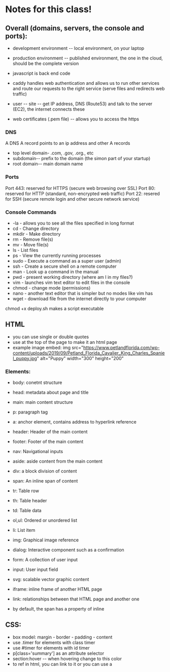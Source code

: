 # Notes for this class!

## Overall (domains, servers, the console and ports):
- development environment -- local environment, on your laptop
- production environment -- published environment, the one in the cloud, should be the complete version

- javascript is back end code
- caddy handles web authentication and allows us to run other services and route our requests to the right service (serve files and redirects web traffic)

- user -- site -- get IP address, DNS (Route53) and talk to the server (EC2), the internet connects these

- web certificates (.pem file) -- allows you to access the https 

### DNS
A DNS A record points to an ip address and other A records
- top level domain- .com, .gov, .org., etc
- subdomain-- prefix to the domain (the simon part of your startup)
- root domain-- main domain name


### Ports
Port 443: reserved for HTTPS (secure web browsing over SSL)
Port 80: reserved for HTTP (standard, non-encrypted web traffic)
Port 22: resered for SSH (secure remote login and other secure network service)

### Console Commands 
- -la - allows you to see all the files specified in long format
- cd - Change directory
- mkdir - Make directory
- rm - Remove file(s)
- mv - Move file(s)
- ls - List files
- ps - View the currently running processes
- sudo - Execute a command as a super user (admin)
- ssh - Create a secure shell on a remote computer
- man - Look up a command in the manual
- pwd - present working directory (where am I in my files?)
- vim - launches vim text editor to edit files in the console 
- chmod - change mode (permissions)
- nano - another text editor that is simpler but no modes like vim has 
- wget - download file from the internet directly to your computer

chmod +x deploy.sh makes a script executable

## HTML
- you can use single or double quotes
- use <html> at the top of the page to make it an html page
- example image embed: img src="https://www.petlandflorida.com/wp-content/uploads/2019/09/Petland_Florida_Cavalier_King_Charles_Spaniel_puppy.jpg" alt="Puppy" width="300" height="200"

### Elements:
- body: conetnt structure
- head: metadata about page and title
- main: main content structure
- p: paragraph tag
- a: anchor element, contains address to hyperlink reference 
- header: Header of the main content
- footer: Footer of the main content
- nav: Navigational inputs
- aside: aside content from the main content
- div: a block division of content
- span: An inline span of content
- tr: Table row
- th: Table header
- td: Table data
- ol,ul: Ordered or unordered list
- li: List item
- img: Graphical image reference
- dialog: Interactive component such as a confirmation
- form: A collection of user input
- input: User input field
- svg: scalable vector graphic content
- iframe: inline frame of another HTML page
- link: relationships between that HTML page and another one

- by default, the span has a property of inline



## CSS:
- box model: margin - border - padding - content
- use .timer for elements with class timer
- use #timer for elements with id timer
- p[class='summary'] as an attribute selector
- section:hover -- when hovering change to this color
- to ref in html, you can link to it or you can use a <style> tag
- best way: link rel="stylesheet" href="css doc

### Commands: 
- color: red; -- changes font to red
- border-bottom: thin black solid;

### Combinator: 
- Descendant: body section -- any section that is a descendant of a body
- Child: section > p, A list of direct kids, any p that is a direct child of a section
- General Sibling: div ~ p, a list of siblings (any p with a div sibling)
- Adjacent sibling: div + p, Any p that has an adjacent div sibling

### Animation: 
@keyframes demo {
  from {
    font-size: 0vh;
  }

  to {
    font-size: 20vh;
  }
}
@import url('link') --> import font to CSS

@media (orientation: portrait) {
  div {
    transform: rotate(270deg);
  }
}

@media tells us what side of the screen is the longest, then change div elements to reflect this

### Flex:
- display: flex; means that all kids displayed in flex flow
- flex-direction: column; means all kids oriented in a column
- header - flex: 0 80px - Zero means it will not grow and 80px means it has a starting basis height of 80 pixels. This creates a fixed size box.
- footer - flex: 0 30px - Like the header it will not grow and has a height of 30 pixels.
- main - flex: 1 - means it will get one fractional unit of growth, and since it is the only child with a non-zero growth value, it will get all the remaining space.
- justify-content: --- the relatedness of the object


## JavaScript
- '' and "" work the same 

### Ways to Import:
- script src="index.js">script

- script
    function {
        js code
    }
script

- events -- put a listener on the button for example:
button onclick="sayhello()">Say Hello > button

### Equality and syntax
- = is assignment
- == is hand waiving equality -- fluid, 0 and false are similar DO NOT USE
- === strict check equality 
- very lose cases
- ${} gives us the value of that object 
- let x = 1 can change, const x = 1 will not
- for in 
const obj = { a: 1, b: 'fish' };
for (const name in obj) {
  console.log(name);
}
- for of
const arr = ['a', 'b'];
for (const val of arr) {
  console.log(val);
}
- arrow functions-- faster was to write functions:
standard function syntax:
a.sort(function (v1, v2) {
  return v1 - v2;
});

- arrow function syntax: 
a.sort((v1, v2) => v1 - v2);

- if (a === 1) {
  //...
} else if (b === 2) {
  //...
} else {
  //...
}
- switch statements:
- switch (expression) {
    case value1:
        // Code block to execute if expression matches value1
        break;
    case value2:
        // Code block to execute if expression matches value2
        break;
    // You can have any number of case statements
    default:
        // Code block to execute if expression does not match any case
}

- while loops:
- let i = 0;
while (i < 2) {
  console.log(i);
  i++;
}
// OUTPUT: 0 1

### JSON
- json -- javascript object notation -- only text tho 
- json.stingify(obj) returns a json formated object
- JSON -- shares info across programs {"a":3, "b":"fish"}
- convert to and from javascript using JSON.parse and JSON.stringify
- json uses colons and double quotes only

### Error Handling
- try {
  connectDatabase();
  console.log('never executed');
} catch (err) {
  console.log(err);
} finally {
  console.log('always executed');
}
OUTPUT: Error: connection error always executed

### Regex
const objRegex = new RegExp('ab*', 'i');
const literalRegex = /ab*/i;

const petRegex = /(dog)|(cat)|(bird)/gim;
const text = 'Both cats and dogs are pets, but not rocks.';

text.match(petRegex);
// RETURNS: ['cat', 'dog']

text.replace(petRegex, 'animal');
// RETURNS: Both animals and animals are pets, but not rocks.

petRegex.test(text);
// RETURNS: true

- contained inside / / 
- i says ignore case
- | is or 

### Maps and arrays:
const a = [1, 2, 3];

console.log(a.map((i) => i + i));
// OUTPUT: [2,4,6]
console.log(a.reduce((v1, v2) => v1 + v2));
// OUTPUT: 6
console.log(a.sort((v1, v2) => v2 - v1));
// OUTPUT: [3,2,1]

a.push(4);
console.log(a.length);
// OUTPUT: 4


### The DOM, event listeners and local storage
- document.querySelector('button') -- applies to the first button in the tree
- document.querySelector('#button') -- must have id of button
- the DOM is a tree representation of HTML and CSS 
- .textContent -- sets the child text for the element 
- event listeners listen for a click
- you can listen for all kinds of things -- click events, text selection, keyboard, focus, clipboard, etc using addEventListener
- local storage -- can remember things locally so if db is offline its fine
- localStorage.setItem('user', user); -- consider using JSON to store it
- .getItem() will then get it 
- getElementByID("h1") - get h1 element and titleElement.textContent updates its content

### Objects
- It is possible to add new properties to javascript objects
- creating an object:
- const obj = new Object({ a: 3 });
obj['b'] = 'fish';
obj.c = [1, 2, 3];
obj.hello = function () {
  console.log('hello');
};

console.log(obj);
// OUTPUT: {a: 3, b: 'fish', c: [1,2,3], hello: func}

### Promises and async/await:
- setTimeout(()=> {
    //
}, 5000); -- wait for 5 seconds to be called
- pending -- running asynchronously
- fulfilled -- completed successfully
- rejected -- failed to complete
- first param is what to do when it is fulfilled and the second is what to do when rejected
- new Promise((resolve, reject)=> resolve(True))

- function callback(resolve, reject) {
    resolve('done');
}

- const p = new Promise(callback);

- p.then((resolve_result) => console.log(resolve_result)) -- when it resolves, call it


- .then -- call when it is sucessful
- .catch -- for errors, call when error thrown
- .finally() -- call when the whole thing is done

- asynchronous -- no longer rely on an order of results 

#### Async/Await:
- try {
    const = await tossCoin;
} catch (err){
} finally {
}
- to use await, you use async before the function, it automatically returns a promise

#### Modifying the DOM:
- insert element:
- function insertChild(parentSelector, text) {
  const newChild = document.createElement('div');
  newChild.textContent = text;

  const parentElement = document.querySelector(parentSelector);
  parentElement.appendChild(newChild);
}

- insert html:
- const el = document.querySelector('div');
el.innerHTML = 'div class="injected">b Hello< b !div';

- add listener:
- const submitDataEl = document.querySelector('#submitData');
submitDataEl.addEventListener('click', function (event) {
  console.log(event.type);
});


## CS 260 Final Exam Questions
1. What is the default port for HTTP/HTTPS/SSH?
- HTTP: 80
- HTTPS: 443
- SSH: 22
2. What does an HTTP status code in the range of 300/400/500 indicate?
- 300: more action is needed from the client to complete the request, redirect mainly
- 400: bad request, page not found
- 500: server errors
3. What does the HTTP header content-type allow you to do?
- allows us to define the type of data being sent: text/html; charset=utf-8. The format of the content being sent. These are described using standard MIME types.
- other http headers: Authorization, Accept, Cookie, Host, Origin, Access-Control-Allow-Origin, Content-Length, Cache-Control, User-Agent	
4. What does a “Secure cookie”/”Http-only cookie”/”Same-site cookie” do?
- cookies: Key value pairs that are generated by the server and stored on the client.
- According the the website, "A cookie with the Secure attribute is only sent to the server with an encrypted request over the HTTPS protocol. It's never sent with unsecured HTTP (except on localhost), which means man-in-the-middle attackers can't access it easily. Insecure sites (with http: in the URL) can't set cookies with the Secure attribute. However, don't assume that Secure prevents all access to sensitive information in cookies. For example, someone with access to the client's hard disk (or JavaScript if the HttpOnly attribute isn't set) can read and modify the information."
5. Assuming the following Express middleware, what would be the console.log output for an HTTP GET request with a URL path of /api/document?
- .use() is always used. 
- .put() is only used when called as well as .get()
6. Given the following Express service code: What does the following front end JavaScript that performs a fetch return?
- const express = require('express');
  const app = express();
  app.listen(8080);
- const r = await fetch('/fav/ringo', {
    method: DELETE
  });
- only this middleware matches the above request: app.delete(/fav\/(.*)/, () => {})
7. Given the following MongoDB query, select all of the matching documents {name:Mark}
- Examples of solid MongoDB queries:
// find all houses

db.house.find();

// find houses with two or more bedrooms

db.house.find({ beds: { $gte: 2 } });

// find houses that are available with less than three beds

db.house.find({ status: 'available', beds: { $lt: 3 } });

// find houses with either less than three beds or less than $1000 a night

db.house.find({ $or: [(beds: { $lt: 3 }), (price: { $lt: 1000 })] });

// find houses with the text 'modern' or 'beach' in the summary

db.house.find({ summary: /(modern|beach)/i });

// name must start uppercase and score must be less than 3

{$or: [{name:/J.*/}, {score: {$lt:3}}]}

8. How should user passwords be stored?
- they should be hashed so they don't get hacked
9. Assuming the following node.js websocket code in the back end, and the following front end websocket code, what will the front end log to the console?
- // Executed on server:
const { WebSocketServer } = require( 'ws');

const wss = new WebSocketServer({ port: 9900 }) ;



wss.on('connection', (ws) > {

  ws. on('message', (data) =

  {
    const msg = String.fromCharCode( ... data) ;

    ws.send("Server:${msg});

  }):

}）；

// Executed on browser:

const socket = new WebSocket('ws://localhost:9900'):

socket.onmessage = (event) ={

    console. log(Client:${event.data}); // with back quotes

};
socket.send( 'Hello');

// sends this : Client:Server:Hello

10. What is the websocket protocol intended to provide?
- It is peer to peer communication instead of client to server
11. What do the following acronyms stand for? JSX, JS, AWS, NPM, NVM
- JSX: javascript xml (react)
- JS: javascript
- aws: amazon web services
- npm: node package manager
- nvm: Node Version Manager
12. Assuming an HTML document with a body element. What text content will the following React component generate?  The react component will use parameters.
- const B = () -> burger;
- const C = () -> fish;
- const D = () -> taco;
- const A = () -> {
    const [v, updateV] = React.useState(false);
    const [x, updateX] = React.useState(B);

    let o = C
    if (v) {
      o = b;
    }

    React.useEffect(() -> updateX(D), [v]);

    return (
      p onCLick = {() -> updateV(true)}>{x}{o}<>
    );
};

- // displays tacofish

13. Given a set of React components that include each other, what will be generated
- don't overthink it it is what it look like
14. What does a React component with React.useState do?
- manages the state of the variable
15. What are React Hooks used for?
- allows us to use state and other React features in functional components. Previously, these features were only available in class components. Hooks enable more concise, readable, and reusable code.
- cleaner code, easier state management, Performance Optimizations
16. What does the State Hook/Context Hook/Ref Hook/Effect Hook/Performance Hook do? https://react.dev/reference/react/hooks
- State Hooks: let componenets remember info like user input
- Context hook: receive info from distant parents without passing it as props
- Ref hooks: lets component hold some info that isnt used for rendering
- Effect Hook: modifies the DOM -- conect to and synchronize with external systems
- Performance Hook: optimize/ avoid re-rendering and skip calculations 
17. Given React Router code, select statements that are true.
- must use BroswerRouter
- Routing Components: Route path="/home" element={Home }
18. What does the package.json file do?
- contains metadata about the project and defines the dependencies, scripts, and other config settings
19. What does the fetch function do? you know this
20. What does node.js do?
- server side development (api's and server side application)
- package management
21. What does pm2 do?
- manages node.js applications easily
- ensures application remains running even if it crashes.
- it is a server daemon
- pm2 start app.js         # Start an application
- pm2 stop app             # Stop an application
- pm2 restart app          # Restart an application
- pm2 delete app           # Delete an application
22. What does Vite do?
- allows you to see your application locally
- bundles your code quickly, has great debugging support, and allows you to easily support JSX, TypeScript, and different CSS flavors. 

## Other Notes
### Web Frameworks:
- simplify common patterns
- provide common components
- improve performance
- increase device coverage 

- React is the framework we will use. It combines html and JavaScript using JsX

- must select babel as your Javascript preprocessor in codepen
react builds a virtual copy of that tree, called a shadow or virtual dom, every time a change is made, it creates another tree and then only updates what needs to be updated
components -- breaking the page into parts

- to make a component:
const Hello = () => {
   return <p>Hello world </p>;
};

- Another way:
JSX File:
<div>
    Component: <Demo who="Daniel" />
</div>

- React Component:
function Demo(props) {
  return <Hello {props.who}>;
}

### React hooks:
1. useState --> returns a list of a variable for the internal state, and a method for changing the value of that variable
    const Clicker = () => {
    const [clicked, updateClicked] = React.useState(false);

    const onClicked = (e) => {
        updateClicked(!clicked);
    };

    return <p onClick={(e) => onClicked(e)}>clicked: {`${clicked}`}</p>;
    };
    // (color === "red" ? "green" : "red") -- if its red, turn it green, otherwise if its not red, turn it red
2. useEffect -- side effects (tracking when a component is displayed or hidden)
    function UseEffectHookDemo() {
    const [count, updateCount] = React.useState(0);
    React.useEffect(() => {
        console.log('rendered');

        return function cleanup() {
        console.log('cleanup');
        };
    });

    return <div onClick={() => updateCount(count + 1)}>useEffectExample {count}</div>;
    }
3. Hook Dependencies
function UseEffectHookDemo() {
  const [count1, updateCount1] = React.useState(0);
  const [count2, updateCount2] = React.useState(0);

  React.useEffect(() => {
    console.log(`count1 effect triggered ${count1}`);
  }, [count1]);

  return (
    <ol>
      <li onClick={() => updateCount1(count1 + 1)}>Item 1 - {count1}</li>
      <li onClick={() => updateCount2(count2 + 1)}>Item 2 - {count2}</li>
    </ol>
  );
}

ReactDOM.render(<UseEffectHookDemo />, document.getElementById('root'));
// controls what triggers a useEffect hook by specifying its dependencies

## Router
// Inject the router into the application root DOM element
const root = ReactDOM.createRoot(document.getElementById('root'));
root.render(
  // BrowserRouter component that controls what is rendered
  // NavLink component captures user navigation requests
  // Routes component defines what component is routed to
  <BrowserRouter>
    <div className='app'>
      <nav>
        <NavLink to='/'>Home</Link>
        <NavLink to='/about'>About</Link>
        <NavLink to='/users'>Users</Link>
      </nav>

      <main>
        <Routes>
          <Route path='/' element={<Home />} exact />
          <Route path='/about' element={<About />} />
          <Route path='/users' element={<Users />} />
          <Route path='*' element={<Navigate to='/' replace />} />
        </Routes>
      </main>
    </div>
  </BrowserRouter>
);


### Reactivity
Three main pieces of a React Component:
1. props
2. state
3. render

- when a component's JSX is rendered, React parses it and creates a list of references to the component's state or prop objects 
it then monitors these objects and detects change, if so, it calls the render function so that it can change

### Toolchains:
A series of tools that abstract some of the complexity of a web application away
Some common pieces:
1. Code repository - Stores code in a shared, versioned location.
2. Linter - Removes, or warns of, non-idiomatic code usage.
3. Prettier - Formats code according to a shared standard.
4. Transpiler - Compiles code into a different format. For example, from JSX to JavaScript, TypeScript to JavaScript, or SCSS to CSS.
5. Polyfill - Generates backward compatible code for supporting old browser versions that do not support the latest standards.
6. Bundler - Packages code into bundles for delivery to the browser. This enables compatibility (for example with ES6 module support), or performance (with lazy loading).
7. Minifier - Removes whitespace and renames variables in order to make code smaller and more efficient to deploy.
8. Testing - Automated tests at multiple levels to ensure correctness.
9. Deployment - Automated packaging and delivery of code from the development environment to the production environment.

- We use, Github for the code repo and Vite for JSX, TS, development and debugging, ESBuild for converting to ES6 modules and transpiling (with Babel underneath), Rollup for bundling and tree shaking, PostCSS for CSS transpiling, and finally a simple bash script (deployReact.sh) for deployment.

### Vite
- in Vite, main files are index.html, main.jsx and app.jsx
index.html--provides the html element that React will be injected into
- main.jsx creates the React application by associating the root element with the app component in app.jsx 
use jsx so that vite can read it 
- to deploy to a production environment, use npm run dev

### How the internet works (layers):
- APP -- HTTP/SSH 
- TCP -- Port (back end server)
- Internet -- IPV6/V4 (gotten using the DHCP protocol) -- (this is the post office)   MAC layer
- physical media -- wifi, ethernet, or cellular (connects with a hot spot) (DHCP)     MAC layer

Specs:
    *can remove any of these layers and they will work around it

Physical Media:
    all computers have chips that connect and find hot spots

Internet:
    under sea cables to conect continents
    10.(3 bytes) addresses are for local use only 
    DNS (byu.edu) -- separate into unique ip addresses

TCP:
    fair sharing of those links
    more reliable like a phone call 

APP:
    all the front end stuff we've been doing

Cookies and Errors:
    cookies allow you to create sessions
    200 means its working, 400 is error, 404 is file not found

Node Web Service
    HTTP is hypertext transfer protocol (how things talk to each other)
    const server = http.createServer(function (request, response){

        // do some stuff with those objects

        // called whenever the server gets an http request

        // must end with res.end();

    });

- req has a parameter method and another url 
- we write to url and do the method
- the default method is get
- you can run node from your back end code and debug it here 


    server.listen(8080, () =>{
        // what to do as we wait
    });
- port 8080 is local host
- node runs and interprets this code (creates one of these servers and listens)


Express
    a node module that does this ^ but has a lot of functionality built into it so that less writing
    express -- constructor and default middleware
    app -- express application
    req -- request object
    res -- response object
    router -- add child routing 

    const express = require('express');
    const app = express();
    app.get('*', (req, res) =>{ // when you receive a get request, do this. Only do this function if it matches this path (*)
        res.send(`<h1>Hi [${req.method}] ${req.originalUrl} <h1>`)
    });

    app.listen(8080);

    Express is middleware package (stuff that happens between when request comes in and response comes out)
    app.use([path], callback(req,res,next))

    cookies allow you to create sessions and store information temporarily -- information for the back end, stored on the front end
    cookieParser() package will read the cookies
    .static() serve static html files 

    pass variables into express using : 
    Example:
    app.get('/store/:id/:time', (req,res)=> {
        res.send({ id: req.params.id, time: req.params.time });
    });

    order does matter. It goes through the list and takes the first one that applies unless there's a next();. You must also pass next in as a param (with res and req)

    another param to use -- err object, if this gets called with an error, then return that object
    you can send back all kinds of objects or files or status or redirect

    .use means use this function as defined in param list right now (a sort of catch all)
    .get means check before using ()

    think of all of this like a stack, it all ends up being checked/looked at if specified -- linked together with next


Cors/SOP

PM2
- it allows us to see the running programs and start and stop them easily
- Services can be log in, but there can be more
- manager for us to run things and log out and have it still run
- we want to run satrup and simon on the backend even when we log off
- use pm2 ls to see if it's not running-
- to restart it: use pm2 restart <service>


- index.html is the element we will populate into 
- index.jsx puts stuff into it 
- public contains assets
- src has the components in it (all of our routings is in app.jsx)
- service directory has some packages and index.js file (handles back end routing (express and such))
- now we are providing extra Services
- checks for Services
- sends from 5173 to 3000
- vite.config.js -- reroutes from 5173 into 3000 where the back end is running, tells it how to handle traffic
- CORS -- avoid bad actors (welsfargo.com -> wellsfargo.com) (attacker site) - requests from real wellsfargo 
- control this using origin site and where we are allowed to serve requests from 
- find third party sites that allow you to pull from them (find them in the reading) -- only find free Services
- 

to ssh in use ssh -i <pemkey> ubuntu@<vocabbattle.click>

Mongo DB 
- like MySQL 
- once youre in monogo db, set up a username and password to get into the system
- then add a database in there
- add a configuration json file and then PUT IT IN GIT IGNORE
- use insert and find to search the collections
- now we can post info about the user. It will bring a token back that is a unique identifier that says something
- hash functions are one way functions

- the back end always existed, but this time we are writing it
- Caddy looks for and deploys your files, makes sure they're in the right spots
- Src should not change, neither should deploy script
creating a secure api router with a new name that allows us to serve things you can only access if you are authenticated